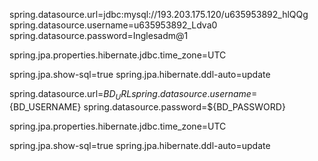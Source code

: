 spring.datasource.url=jdbc:mysql://193.203.175.120/u635953892_hlQQg
spring.datasource.username=u635953892_Ldva0
spring.datasource.password=Inglesadm@1

spring.jpa.properties.hibernate.jdbc.time_zone=UTC

spring.jpa.show-sql=true
spring.jpa.hibernate.ddl-auto=update






spring.datasource.url=${BD_URL}
spring.datasource.username=${BD_USERNAME}
spring.datasource.password=${BD_PASSWORD}

spring.jpa.properties.hibernate.jdbc.time_zone=UTC

spring.jpa.show-sql=true
spring.jpa.hibernate.ddl-auto=update
